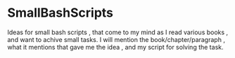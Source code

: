 # SmallBashScripts
Ideas for small bash scripts , that come to my mind as I read various books , and want to achive small tasks. 
I will mention the book/chapter/paragraph , what it mentions that gave me the idea , and my script for solving the task.
